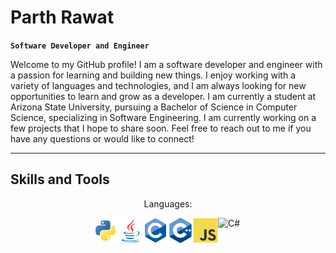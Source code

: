 # Parth Rawat

**`Software Developer and Engineer`**

Welcome to my GitHub profile! I am a software developer and engineer with a passion for learning and building new things. I enjoy working with a variety of languages and technologies, and I am always looking for new opportunities to learn and grow as a developer. I am currently a student at Arizona State University, pursuing a Bachelor of Science in Computer Science, specializing in Software Engineering. I am currently working on a few projects that I hope to share soon. Feel free to reach out to me if you have any questions or would like to connect!

---

## Skills and Tools

<p style="text-align: center;">Languages:
  <div style="display: flex; justify-content: center; align-items: center;">
    <img src="https://raw.githubusercontent.com/devicons/devicon/master/icons/python/python-original.svg" alt="python" width="40" height="40"/>
    <img src="https://raw.githubusercontent.com/devicons/devicon/master/icons/java/java-original.svg" alt="java" width="40" height="40"/>
    <img src="https://raw.githubusercontent.com/devicons/devicon/master/icons/c/c-original.svg" alt="c" width="40" height="40"/>
    <img src="https://raw.githubusercontent.com/devicons/devicon/master/icons/cplusplus/cplusplus-original.svg" alt="c++" width="40" height="40"/>
    <img src="https://raw.githubusercontent.com/devicons/devicon/master/icons/javascript/javascript-original.svg" alt="javascript" width="40" height="40"/>
    <img src="https://cdn.jsdelivr.net/gh/devicons/devicon/icons/csharp/csharp-plain.svg" alt="C#" width="40" height="40"/>
  </div>
</p>




